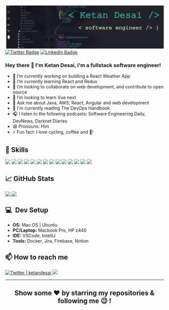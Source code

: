 ![Header](https://github.com/ketandesai/ketandesai/blob/main/vscode-background.png "Header")
[![Twitter Badge](https://img.shields.io/badge/Twitter-Profile-informational?style=flat&logo=twitter&logoColor=white&color=1CA2F1)](https://twitter.com/KetanDesai)
[![LinkedIn Badge](https://img.shields.io/badge/LinkedIn-Profile-informational?style=flat&logo=linkedin&logoColor=white&color=0D76A8)](https://www.linkedin.com/in/desaiketan/)

### Hey there 👋  I'm Ketan Desai, i'm a fullstack software engineer!

- 🔭 I’m currently working on buidling a React Weather App
- 🌱 I’m currently learning React and Redux
- 👯 I’m looking to collaborate on web development, and contribute to open source
- 🤔 I’m looking to learn Vue next
- 💬 Ask me about Java, AWS, React, Angular and web development
- 📖 I'm currently reading The DevOps Handbook.
- 🎧 I listen to the following podcasts:  Software Engineering Daily, DevNews, Darknet Diaries
- 😄 Pronouns: Him
- ⚡ Fun fact: I love cycling, coffee and :beer:!

## 🔧 Skills
![](https://img.shields.io/badge/Code-Java-informational?style=flat&logo=Java&logoColor=white&color=4AB197)
![](https://img.shields.io/badge/Amazon_AWS-232F3E?style=flat&logo=amazon-aws&logoColor=white&color=4AB197)
![](https://img.shields.io/badge/-Docker-46a2f1?style=flat&logo=docker&logoColor=white&color=4AB197)
![](https://img.shields.io/badge/Code-SpringBoot-informational?style=flat&logo=Spring&logoColor=white&color=4AB197)
![](https://img.shields.io/badge/Code-Angular-informational?style=flat&logo=angular&logoColor=white&color=4AB197)
![](https://img.shields.io/badge/Code-React-informational?style=flat&logo=react&logoColor=white&color=4AB197)
![](https://img.shields.io/badge/Code-Redux-informational?style=flat&logo=Redux&logoColor=white&color=4AB197)
![](https://img.shields.io/badge/Code-JavaScript-informational?style=flat&logo=JavaScript&logoColor=white&color=4AB197)
![](https://img.shields.io/badge/Code-TypeScript-informational?style=flat&logo=TypeScript&logoColor=white&color=4AB197)
![](https://img.shields.io/badge/Code-MySQL-informational?style=flat&logo=MySQL&logoColor=white&color=4AB197)
![](https://img.shields.io/badge/Style-CSS-informational?style=flat&logo=css3&logoColor=white&color=4AB197)
![](https://img.shields.io/badge/-Git-F05032?style=flat&logo=git&logoColor=white&color=4AB197)
![](https://img.shields.io/badge/-HTML5-E34F26?style=flat&logo=html5&logoColor=white&color=4AB197)
![](https://img.shields.io/badge/-Nodejs-43853d?style=flat&logo=Node.js&logoColor=white&color=4AB197)

## &#x1f4c8; GitHub Stats
<a href="https://github.com/ketandesai">
  <img align="center" src="https://github-readme-stats.vercel.app/api/top-langs/?username=ketandesai&show_icons=true&theme=radical" />
</a>
<a href="https://github.com/ketandesai">
  <img align="center" src="https://github-readme-stats.vercel.app/api?username=ketandesai&show_icons=true&theme=radical") />
</a>

## 💻&nbsp; Dev Setup
<ul>
     <li><b>OS:</b> Mac OS | Ubuntu</li>
	   <li><b>PC/Laptop:</b> Macbook Pro, HP z440</li>
     <li><b>IDE:</b> VSCode, IntelliJ
     <li><b>Tools:</b> Docker, Jira, Firebase, Notion </li>
</ul>	

## 📫 How to reach me
<p>
<a href="https://twitter.com/ketandesai" target="_blank"> 
	<img src="https://img.shields.io/badge/Twitter-1DA1F2?style=for-the-badge&logo=twitter&logoColor=white" alt="Twitter | ketandesai" /> 
</a> 
<a href="https://www.linkedin.com/in/desaiketan/" target="_blank">
	<img src="https://img.shields.io/badge/LinkedIn-0077B5?style=for-the-badge&logo=linkedin&logoColor=white alt="LinkedIn | desaiketan" />
</a>
</p>
<hr>

<div align="center">
  
## Show some ❤️ by starring my repositories & following me 😉 !

</div>
